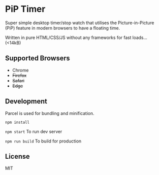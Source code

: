 # PiP Timer

Super simple desktop timer/stop watch that utilises the Picture-in-Picture (PiP) feature in modern browsers to have a floating time.

Written in pure HTML/CSS/JS without any frameworks for fast loads... (<14kB)

## Supported Browsers

- Chrome
- ~~Firefox~~
- ~~Safari~~
- ~~Edge~~

## Development
Parcel is used for bundling and minification.

``` npm install ```

``` npm start ```
To run dev server

``` npm run build ```
To build for production

## License  
MIT
